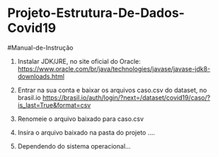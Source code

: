 # Projeto-Estrutura-De-Dados-Covid19

#Manual-de-Instrução

1. Instalar JDK/JRE, no site oficial do Oracle:
https://www.oracle.com/br/java/technologies/javase/javase-jdk8-downloads.html

2. Entrar na sua conta e baixar os arquivos caso.csv do dataset, no brasil.io
https://brasil.io/auth/login/?next=/dataset/covid19/caso/?is_last=True&format=csv

3. Renomeie o arquivo baixado para caso.csv

4. Insira o arquivo baixado na pasta do projeto ....

5. Dependendo do sistema operacional...
